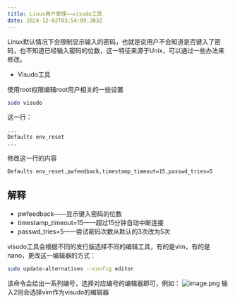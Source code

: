 ```yaml
---
title: Linux用户管理——visudo工具
date: 2024-12-02T03:54:09.383Z
---
```



Linux默认情况下会限制显示输入的密码，也就是说用户不会知道是否键入了密码，也不知道已经输入密码的位数，这一特征来源于Unix，可以通过一些办法来修改。

- Visudo工具

使用root权限编辑root用户相关的一些设置

```bash
sudo visudo
```
这一行：
```bash
...
Defaults env_reset
...
```


修改这一行的内容
```bash
Defaults env_reset,pwfeedback,timestamp_timeout=15,passwd_tries=5
```

## 解释
- pwfeedback——显示键入密码的位数
- timestamp_timeout=15——超过15分钟自动中断连接
- passwd_tries=5——尝试密码次数从默认的3次改为5次

visudo工具会根据不同的发行版选择不同的编辑工具，有的是vim，有的是nano，更改这一编辑器的方式：
```bash
sudo update-alternatives --config editor
```
该命令会给出一系列编号，选择对应编号的编辑器即可，例如：
![image.png](https://cloudflare-imgbed-p1r.pages.dev/file/1731456996664_image.png)
输入2则会选择vim作为visudo的编辑器